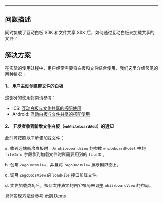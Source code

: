 <Title>如何通过白板来加载文件？</Title>



- - -

## 问题描述
同时集成了互动白板 SDK 和文件共享 SDK 后，如何通过互动白板来加载共享的文件？

## 解决方案

在实际的使用过程中，用户经常需要将白板和文件结合使用，我们这里介绍常见的两种情况：
#### 1、 用户主动创建带文件的白板
这部分的使用指南请参考：

- iOS: [互动白板与文件共享的搭配使用](https://doc-zh.zego.im/article/9870)
- Android: [互动白板与文件共享的搭配使用](https://doc-zh.zego.im/article/9871)

#### 2、 开发者收到新增文件白板（`onWhiteboardAdd`）的通知

此时可按照以下步骤加载文件：

a. 收到远端新增白板时，从 `whiteboardView` 的参数 `whiteboardModel` 中的 `fileInfo` 字段拿到加载文件时所需要用到的 `fileID` 。

b. 创建 `ZegoDocsView`，并且将 `ZegoDocsView` 展示到界面上。

c. 调用 `ZegoDocsView` 的 `loadFile` 接口加载文件。

d. 文件加载成功后，根据文件真实的内容布局来调整 `whiteboardView` 的布局。

具体实现方法请参考 [示例 Demo](https://github.com/zegoim/zego-whiteboard-example/tree/release/express/src)
